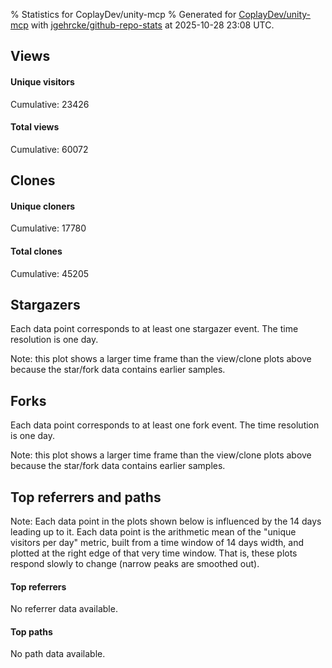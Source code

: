 % Statistics for CoplayDev/unity-mcp
% Generated for [CoplayDev/unity-mcp](https://github.com/CoplayDev/unity-mcp) with [jgehrcke/github-repo-stats](https://github.com/jgehrcke/github-repo-stats) at 2025-10-28 23:08 UTC.


## Views

#### Unique visitors
<div id="chart_views_unique" class="full-width-chart"></div>

Cumulative: 23426

#### Total views
<div id="chart_views_total" class="full-width-chart"></div>

Cumulative: 60072

<div class="pagebreak-for-print"> </div>

## Clones

#### Unique cloners
<div id="chart_clones_unique" class="full-width-chart"></div>

Cumulative: 17780

#### Total clones
<div id="chart_clones_total" class="full-width-chart"></div>

Cumulative: 45205



<div class="pagebreak-for-print"> </div>



## Stargazers

Each data point corresponds to at least one stargazer event.
The time resolution is one day.

<div id="chart_stargazers" class="full-width-chart"></div>


Note: this plot shows a larger time frame than the view/clone plots above because the star/fork data contains earlier samples.



## Forks

Each data point corresponds to at least one fork event.
The time resolution is one day.

<div id="chart_forks" class="full-width-chart"></div>


Note: this plot shows a larger time frame than the view/clone plots above because the star/fork data contains earlier samples.



<div class="pagebreak-for-print"> </div>



## Top referrers and paths


Note: Each data point in the plots shown below is influenced by the 14 days
leading up to it. Each data point is the arithmetic mean of the "unique
visitors per day" metric, built from a time window of 14 days width, and
plotted at the right edge of that very time window. That is, these plots
respond slowly to change (narrow peaks are smoothed out).



#### Top referrers

No referrer data available.



#### Top paths

No path data available.

<script type="text/javascript">
    vegaEmbed('#chart_views_unique', {"$schema": "https://vega.github.io/schema/vega-lite/v4.17.0.json", "config": {"arc": {"fill": "#1b1e23"}, "area": {"fill": "#1b1e23"}, "axisBottom": {"domainColor": "#a9b4c4", "gridColor": "#a9b4c4", "labelColor": "#1b1e23", "labelFont": "relative-mono-11-pitch-pro, Menlo, monospace", "tickColor": "#a9b4c4", "titleColor": "#1b1e23", "titleFont": "relative-mono-11-pitch-pro, Menlo, monospace"}, "axisLeft": {"domainColor": "#a9b4c4", "gridColor": "#a9b4c4", "labelColor": "#1b1e23", "labelFont": "relative-mono-11-pitch-pro, Menlo, monospace", "tickColor": "#a9b4c4", "titleColor": "#1b1e23", "titleFont": "relative-mono-11-pitch-pro, Menlo, monospace"}, "axisX": {"grid": false}, "axisY": {"grid": false, "labelBound": true}, "background": "#FFFFFF", "group": {"fill": "#FFFFFF"}, "header": {"fontWeight": 400, "labelFont": "relative-mono-11-pitch-pro, Menlo, monospace", "titleFont": "relative-mono-11-pitch-pro, Menlo, monospace"}, "legend": {"labelFont": "relative-mono-11-pitch-pro, Menlo, monospace", "symbolSize": 200, "symbolType": "circle", "titleFont": "relative-mono-11-pitch-pro, Menlo, monospace"}, "line": {"color": "#1b1e23", "stroke": "#1b1e23"}, "path": {"stroke": "#1b1e23"}, "point": {"color": "#1b1e23", "cursor": "pointer", "filled": true, "size": 20}, "range": {"category": ["#85a2f7", "#ea9755", "#7eb36a", "#f07071", "#bc85d9", "#e587b6", "#a9b4c4", "#d4c05e", "#64b9c4"]}, "style": {"bar": {"fill": "#1b1e23"}, "text": {"font": "relative-mono-11-pitch-pro, Menlo, monospace", "fontWeight": 400}}, "symbol": {"shape": "circle"}, "title": {"anchor": "start", "font": "relative-mono-11-pitch-pro, Menlo, monospace", "fontWeight": 400}, "trail": {"color": "#1b1e23", "stroke": "#1b1e23"}, "view": {"stroke": null}}, "data": {"name": "data-f1f0a93330d0ea1e31240a9b94dbee24"}, "datasets": {"data-f1f0a93330d0ea1e31240a9b94dbee24": [{"time": "2025-08-31T00:00:00+00:00", "views_total": 111, "views_unique": 51}, {"time": "2025-09-01T00:00:00+00:00", "views_total": 978, "views_unique": 398}, {"time": "2025-09-02T00:00:00+00:00", "views_total": 995, "views_unique": 398}, {"time": "2025-09-03T00:00:00+00:00", "views_total": 1326, "views_unique": 395}, {"time": "2025-09-04T00:00:00+00:00", "views_total": 1059, "views_unique": 377}, {"time": "2025-09-05T00:00:00+00:00", "views_total": 970, "views_unique": 388}, {"time": "2025-09-06T00:00:00+00:00", "views_total": 726, "views_unique": 280}, {"time": "2025-09-07T00:00:00+00:00", "views_total": 748, "views_unique": 268}, {"time": "2025-09-08T00:00:00+00:00", "views_total": 1099, "views_unique": 388}, {"time": "2025-09-09T00:00:00+00:00", "views_total": 1092, "views_unique": 367}, {"time": "2025-09-10T00:00:00+00:00", "views_total": 1028, "views_unique": 377}, {"time": "2025-09-11T00:00:00+00:00", "views_total": 961, "views_unique": 358}, {"time": "2025-09-12T00:00:00+00:00", "views_total": 888, "views_unique": 415}, {"time": "2025-09-13T00:00:00+00:00", "views_total": 679, "views_unique": 267}, {"time": "2025-09-14T00:00:00+00:00", "views_total": 693, "views_unique": 279}, {"time": "2025-09-15T00:00:00+00:00", "views_total": 904, "views_unique": 401}, {"time": "2025-09-16T00:00:00+00:00", "views_total": 1026, "views_unique": 410}, {"time": "2025-09-17T00:00:00+00:00", "views_total": 875, "views_unique": 351}, {"time": "2025-09-18T00:00:00+00:00", "views_total": 845, "views_unique": 386}, {"time": "2025-09-19T00:00:00+00:00", "views_total": 817, "views_unique": 374}, {"time": "2025-09-20T00:00:00+00:00", "views_total": 606, "views_unique": 255}, {"time": "2025-09-21T00:00:00+00:00", "views_total": 620, "views_unique": 238}, {"time": "2025-09-22T00:00:00+00:00", "views_total": 1118, "views_unique": 408}, {"time": "2025-09-23T00:00:00+00:00", "views_total": 1161, "views_unique": 460}, {"time": "2025-09-24T00:00:00+00:00", "views_total": 979, "views_unique": 392}, {"time": "2025-09-25T00:00:00+00:00", "views_total": 1099, "views_unique": 398}, {"time": "2025-09-26T00:00:00+00:00", "views_total": 1168, "views_unique": 400}, {"time": "2025-09-27T00:00:00+00:00", "views_total": 859, "views_unique": 318}, {"time": "2025-09-28T00:00:00+00:00", "views_total": 1090, "views_unique": 391}, {"time": "2025-09-29T00:00:00+00:00", "views_total": 1047, "views_unique": 422}, {"time": "2025-09-30T00:00:00+00:00", "views_total": 1280, "views_unique": 465}, {"time": "2025-10-01T00:00:00+00:00", "views_total": 1121, "views_unique": 392}, {"time": "2025-10-02T00:00:00+00:00", "views_total": 1107, "views_unique": 401}, {"time": "2025-10-03T00:00:00+00:00", "views_total": 1027, "views_unique": 416}, {"time": "2025-10-04T00:00:00+00:00", "views_total": 943, "views_unique": 352}, {"time": "2025-10-05T00:00:00+00:00", "views_total": 699, "views_unique": 319}, {"time": "2025-10-06T00:00:00+00:00", "views_total": 1019, "views_unique": 425}, {"time": "2025-10-07T00:00:00+00:00", "views_total": 913, "views_unique": 406}, {"time": "2025-10-08T00:00:00+00:00", "views_total": 905, "views_unique": 375}, {"time": "2025-10-09T00:00:00+00:00", "views_total": 1100, "views_unique": 481}, {"time": "2025-10-10T00:00:00+00:00", "views_total": 1181, "views_unique": 452}, {"time": "2025-10-11T00:00:00+00:00", "views_total": 950, "views_unique": 318}, {"time": "2025-10-12T00:00:00+00:00", "views_total": 863, "views_unique": 317}, {"time": "2025-10-13T00:00:00+00:00", "views_total": 1223, "views_unique": 486}, {"time": "2025-10-14T00:00:00+00:00", "views_total": 1336, "views_unique": 541}, {"time": "2025-10-15T00:00:00+00:00", "views_total": 1504, "views_unique": 579}, {"time": "2025-10-16T00:00:00+00:00", "views_total": 1255, "views_unique": 517}, {"time": "2025-10-17T00:00:00+00:00", "views_total": 1207, "views_unique": 475}, {"time": "2025-10-18T00:00:00+00:00", "views_total": 800, "views_unique": 358}, {"time": "2025-10-19T00:00:00+00:00", "views_total": 888, "views_unique": 416}, {"time": "2025-10-20T00:00:00+00:00", "views_total": 1309, "views_unique": 510}, {"time": "2025-10-21T00:00:00+00:00", "views_total": 1437, "views_unique": 504}, {"time": "2025-10-22T00:00:00+00:00", "views_total": 1258, "views_unique": 483}, {"time": "2025-10-23T00:00:00+00:00", "views_total": 1294, "views_unique": 503}, {"time": "2025-10-24T00:00:00+00:00", "views_total": 1564, "views_unique": 540}, {"time": "2025-10-25T00:00:00+00:00", "views_total": 1126, "views_unique": 404}, {"time": "2025-10-26T00:00:00+00:00", "views_total": 827, "views_unique": 368}, {"time": "2025-10-27T00:00:00+00:00", "views_total": 1194, "views_unique": 496}, {"time": "2025-10-28T00:00:00+00:00", "views_total": 1175, "views_unique": 517}]}, "encoding": {"tooltip": [{"field": "views_unique", "format": ".1f", "title": "views (u)", "type": "quantitative"}, {"field": "time", "format": "%B %e, %Y", "title": "date", "type": "temporal"}], "x": {"axis": {"labelAngle": 25}, "field": "time", "scale": {"domain": ["2025-08-31", "2025-10-28"]}, "timeUnit": "yearmonthdate", "title": "date", "type": "temporal"}, "y": {"axis": {"values": [1, 10, 50, 100, 500, 1000, 5000, 10000]}, "field": "views_unique", "scale": {"domain": [0, 636.9000000000001], "type": "symlog", "zero": true}, "title": "unique views per day", "type": "quantitative"}}, "height": 200, "mark": {"point": true, "type": "line"}, "padding": 10, "width": "container"}, {"actions": false, "renderer": "svg"}).catch(console.error);
vegaEmbed('#chart_views_total', {"$schema": "https://vega.github.io/schema/vega-lite/v4.17.0.json", "config": {"arc": {"fill": "#1b1e23"}, "area": {"fill": "#1b1e23"}, "axisBottom": {"domainColor": "#a9b4c4", "gridColor": "#a9b4c4", "labelColor": "#1b1e23", "labelFont": "relative-mono-11-pitch-pro, Menlo, monospace", "tickColor": "#a9b4c4", "titleColor": "#1b1e23", "titleFont": "relative-mono-11-pitch-pro, Menlo, monospace"}, "axisLeft": {"domainColor": "#a9b4c4", "gridColor": "#a9b4c4", "labelColor": "#1b1e23", "labelFont": "relative-mono-11-pitch-pro, Menlo, monospace", "tickColor": "#a9b4c4", "titleColor": "#1b1e23", "titleFont": "relative-mono-11-pitch-pro, Menlo, monospace"}, "axisX": {"grid": false}, "axisY": {"grid": false, "labelBound": true}, "background": "#FFFFFF", "group": {"fill": "#FFFFFF"}, "header": {"fontWeight": 400, "labelFont": "relative-mono-11-pitch-pro, Menlo, monospace", "titleFont": "relative-mono-11-pitch-pro, Menlo, monospace"}, "legend": {"labelFont": "relative-mono-11-pitch-pro, Menlo, monospace", "symbolSize": 200, "symbolType": "circle", "titleFont": "relative-mono-11-pitch-pro, Menlo, monospace"}, "line": {"color": "#1b1e23", "stroke": "#1b1e23"}, "path": {"stroke": "#1b1e23"}, "point": {"color": "#1b1e23", "cursor": "pointer", "filled": true, "size": 20}, "range": {"category": ["#85a2f7", "#ea9755", "#7eb36a", "#f07071", "#bc85d9", "#e587b6", "#a9b4c4", "#d4c05e", "#64b9c4"]}, "style": {"bar": {"fill": "#1b1e23"}, "text": {"font": "relative-mono-11-pitch-pro, Menlo, monospace", "fontWeight": 400}}, "symbol": {"shape": "circle"}, "title": {"anchor": "start", "font": "relative-mono-11-pitch-pro, Menlo, monospace", "fontWeight": 400}, "trail": {"color": "#1b1e23", "stroke": "#1b1e23"}, "view": {"stroke": null}}, "data": {"name": "data-f1f0a93330d0ea1e31240a9b94dbee24"}, "datasets": {"data-f1f0a93330d0ea1e31240a9b94dbee24": [{"time": "2025-08-31T00:00:00+00:00", "views_total": 111, "views_unique": 51}, {"time": "2025-09-01T00:00:00+00:00", "views_total": 978, "views_unique": 398}, {"time": "2025-09-02T00:00:00+00:00", "views_total": 995, "views_unique": 398}, {"time": "2025-09-03T00:00:00+00:00", "views_total": 1326, "views_unique": 395}, {"time": "2025-09-04T00:00:00+00:00", "views_total": 1059, "views_unique": 377}, {"time": "2025-09-05T00:00:00+00:00", "views_total": 970, "views_unique": 388}, {"time": "2025-09-06T00:00:00+00:00", "views_total": 726, "views_unique": 280}, {"time": "2025-09-07T00:00:00+00:00", "views_total": 748, "views_unique": 268}, {"time": "2025-09-08T00:00:00+00:00", "views_total": 1099, "views_unique": 388}, {"time": "2025-09-09T00:00:00+00:00", "views_total": 1092, "views_unique": 367}, {"time": "2025-09-10T00:00:00+00:00", "views_total": 1028, "views_unique": 377}, {"time": "2025-09-11T00:00:00+00:00", "views_total": 961, "views_unique": 358}, {"time": "2025-09-12T00:00:00+00:00", "views_total": 888, "views_unique": 415}, {"time": "2025-09-13T00:00:00+00:00", "views_total": 679, "views_unique": 267}, {"time": "2025-09-14T00:00:00+00:00", "views_total": 693, "views_unique": 279}, {"time": "2025-09-15T00:00:00+00:00", "views_total": 904, "views_unique": 401}, {"time": "2025-09-16T00:00:00+00:00", "views_total": 1026, "views_unique": 410}, {"time": "2025-09-17T00:00:00+00:00", "views_total": 875, "views_unique": 351}, {"time": "2025-09-18T00:00:00+00:00", "views_total": 845, "views_unique": 386}, {"time": "2025-09-19T00:00:00+00:00", "views_total": 817, "views_unique": 374}, {"time": "2025-09-20T00:00:00+00:00", "views_total": 606, "views_unique": 255}, {"time": "2025-09-21T00:00:00+00:00", "views_total": 620, "views_unique": 238}, {"time": "2025-09-22T00:00:00+00:00", "views_total": 1118, "views_unique": 408}, {"time": "2025-09-23T00:00:00+00:00", "views_total": 1161, "views_unique": 460}, {"time": "2025-09-24T00:00:00+00:00", "views_total": 979, "views_unique": 392}, {"time": "2025-09-25T00:00:00+00:00", "views_total": 1099, "views_unique": 398}, {"time": "2025-09-26T00:00:00+00:00", "views_total": 1168, "views_unique": 400}, {"time": "2025-09-27T00:00:00+00:00", "views_total": 859, "views_unique": 318}, {"time": "2025-09-28T00:00:00+00:00", "views_total": 1090, "views_unique": 391}, {"time": "2025-09-29T00:00:00+00:00", "views_total": 1047, "views_unique": 422}, {"time": "2025-09-30T00:00:00+00:00", "views_total": 1280, "views_unique": 465}, {"time": "2025-10-01T00:00:00+00:00", "views_total": 1121, "views_unique": 392}, {"time": "2025-10-02T00:00:00+00:00", "views_total": 1107, "views_unique": 401}, {"time": "2025-10-03T00:00:00+00:00", "views_total": 1027, "views_unique": 416}, {"time": "2025-10-04T00:00:00+00:00", "views_total": 943, "views_unique": 352}, {"time": "2025-10-05T00:00:00+00:00", "views_total": 699, "views_unique": 319}, {"time": "2025-10-06T00:00:00+00:00", "views_total": 1019, "views_unique": 425}, {"time": "2025-10-07T00:00:00+00:00", "views_total": 913, "views_unique": 406}, {"time": "2025-10-08T00:00:00+00:00", "views_total": 905, "views_unique": 375}, {"time": "2025-10-09T00:00:00+00:00", "views_total": 1100, "views_unique": 481}, {"time": "2025-10-10T00:00:00+00:00", "views_total": 1181, "views_unique": 452}, {"time": "2025-10-11T00:00:00+00:00", "views_total": 950, "views_unique": 318}, {"time": "2025-10-12T00:00:00+00:00", "views_total": 863, "views_unique": 317}, {"time": "2025-10-13T00:00:00+00:00", "views_total": 1223, "views_unique": 486}, {"time": "2025-10-14T00:00:00+00:00", "views_total": 1336, "views_unique": 541}, {"time": "2025-10-15T00:00:00+00:00", "views_total": 1504, "views_unique": 579}, {"time": "2025-10-16T00:00:00+00:00", "views_total": 1255, "views_unique": 517}, {"time": "2025-10-17T00:00:00+00:00", "views_total": 1207, "views_unique": 475}, {"time": "2025-10-18T00:00:00+00:00", "views_total": 800, "views_unique": 358}, {"time": "2025-10-19T00:00:00+00:00", "views_total": 888, "views_unique": 416}, {"time": "2025-10-20T00:00:00+00:00", "views_total": 1309, "views_unique": 510}, {"time": "2025-10-21T00:00:00+00:00", "views_total": 1437, "views_unique": 504}, {"time": "2025-10-22T00:00:00+00:00", "views_total": 1258, "views_unique": 483}, {"time": "2025-10-23T00:00:00+00:00", "views_total": 1294, "views_unique": 503}, {"time": "2025-10-24T00:00:00+00:00", "views_total": 1564, "views_unique": 540}, {"time": "2025-10-25T00:00:00+00:00", "views_total": 1126, "views_unique": 404}, {"time": "2025-10-26T00:00:00+00:00", "views_total": 827, "views_unique": 368}, {"time": "2025-10-27T00:00:00+00:00", "views_total": 1194, "views_unique": 496}, {"time": "2025-10-28T00:00:00+00:00", "views_total": 1175, "views_unique": 517}]}, "encoding": {"tooltip": [{"field": "views_total", "format": ".1f", "title": "views (t)", "type": "quantitative"}, {"field": "time", "format": "%B %e, %Y", "title": "date", "type": "temporal"}], "x": {"axis": {"labelAngle": 25}, "field": "time", "scale": {"domain": ["2025-08-31", "2025-10-28"]}, "timeUnit": "yearmonthdate", "title": "date", "type": "temporal"}, "y": {"axis": {"values": [1, 10, 50, 100, 500, 1000, 5000, 10000]}, "field": "views_total", "scale": {"domain": [0, 1720.4], "type": "symlog", "zero": true}, "title": "total views per day", "type": "quantitative"}}, "height": 200, "mark": {"point": true, "type": "line"}, "padding": 10, "width": "container"}, {"actions": false, "renderer": "svg"}).catch(console.error);
vegaEmbed('#chart_clones_unique', {"$schema": "https://vega.github.io/schema/vega-lite/v4.17.0.json", "config": {"arc": {"fill": "#1b1e23"}, "area": {"fill": "#1b1e23"}, "axisBottom": {"domainColor": "#a9b4c4", "gridColor": "#a9b4c4", "labelColor": "#1b1e23", "labelFont": "relative-mono-11-pitch-pro, Menlo, monospace", "tickColor": "#a9b4c4", "titleColor": "#1b1e23", "titleFont": "relative-mono-11-pitch-pro, Menlo, monospace"}, "axisLeft": {"domainColor": "#a9b4c4", "gridColor": "#a9b4c4", "labelColor": "#1b1e23", "labelFont": "relative-mono-11-pitch-pro, Menlo, monospace", "tickColor": "#a9b4c4", "titleColor": "#1b1e23", "titleFont": "relative-mono-11-pitch-pro, Menlo, monospace"}, "axisX": {"grid": false}, "axisY": {"grid": false, "labelBound": true}, "background": "#FFFFFF", "group": {"fill": "#FFFFFF"}, "header": {"fontWeight": 400, "labelFont": "relative-mono-11-pitch-pro, Menlo, monospace", "titleFont": "relative-mono-11-pitch-pro, Menlo, monospace"}, "legend": {"labelFont": "relative-mono-11-pitch-pro, Menlo, monospace", "symbolSize": 200, "symbolType": "circle", "titleFont": "relative-mono-11-pitch-pro, Menlo, monospace"}, "line": {"color": "#1b1e23", "stroke": "#1b1e23"}, "path": {"stroke": "#1b1e23"}, "point": {"color": "#1b1e23", "cursor": "pointer", "filled": true, "size": 20}, "range": {"category": ["#85a2f7", "#ea9755", "#7eb36a", "#f07071", "#bc85d9", "#e587b6", "#a9b4c4", "#d4c05e", "#64b9c4"]}, "style": {"bar": {"fill": "#1b1e23"}, "text": {"font": "relative-mono-11-pitch-pro, Menlo, monospace", "fontWeight": 400}}, "symbol": {"shape": "circle"}, "title": {"anchor": "start", "font": "relative-mono-11-pitch-pro, Menlo, monospace", "fontWeight": 400}, "trail": {"color": "#1b1e23", "stroke": "#1b1e23"}, "view": {"stroke": null}}, "data": {"name": "data-71f3c9f0293c9073a544a8056826dd0e"}, "datasets": {"data-71f3c9f0293c9073a544a8056826dd0e": [{"clones_total": 80, "clones_unique": 38, "time": "2025-08-31T00:00:00+00:00"}, {"clones_total": 706, "clones_unique": 287, "time": "2025-09-01T00:00:00+00:00"}, {"clones_total": 861, "clones_unique": 317, "time": "2025-09-02T00:00:00+00:00"}, {"clones_total": 794, "clones_unique": 320, "time": "2025-09-03T00:00:00+00:00"}, {"clones_total": 759, "clones_unique": 290, "time": "2025-09-04T00:00:00+00:00"}, {"clones_total": 770, "clones_unique": 304, "time": "2025-09-05T00:00:00+00:00"}, {"clones_total": 396, "clones_unique": 198, "time": "2025-09-06T00:00:00+00:00"}, {"clones_total": 425, "clones_unique": 203, "time": "2025-09-07T00:00:00+00:00"}, {"clones_total": 765, "clones_unique": 306, "time": "2025-09-08T00:00:00+00:00"}, {"clones_total": 906, "clones_unique": 292, "time": "2025-09-09T00:00:00+00:00"}, {"clones_total": 810, "clones_unique": 303, "time": "2025-09-10T00:00:00+00:00"}, {"clones_total": 669, "clones_unique": 323, "time": "2025-09-11T00:00:00+00:00"}, {"clones_total": 735, "clones_unique": 323, "time": "2025-09-12T00:00:00+00:00"}, {"clones_total": 363, "clones_unique": 162, "time": "2025-09-13T00:00:00+00:00"}, {"clones_total": 451, "clones_unique": 238, "time": "2025-09-14T00:00:00+00:00"}, {"clones_total": 576, "clones_unique": 287, "time": "2025-09-15T00:00:00+00:00"}, {"clones_total": 700, "clones_unique": 306, "time": "2025-09-16T00:00:00+00:00"}, {"clones_total": 708, "clones_unique": 284, "time": "2025-09-17T00:00:00+00:00"}, {"clones_total": 626, "clones_unique": 271, "time": "2025-09-18T00:00:00+00:00"}, {"clones_total": 601, "clones_unique": 250, "time": "2025-09-19T00:00:00+00:00"}, {"clones_total": 379, "clones_unique": 182, "time": "2025-09-20T00:00:00+00:00"}, {"clones_total": 518, "clones_unique": 189, "time": "2025-09-21T00:00:00+00:00"}, {"clones_total": 706, "clones_unique": 325, "time": "2025-09-22T00:00:00+00:00"}, {"clones_total": 812, "clones_unique": 336, "time": "2025-09-23T00:00:00+00:00"}, {"clones_total": 719, "clones_unique": 316, "time": "2025-09-24T00:00:00+00:00"}, {"clones_total": 718, "clones_unique": 260, "time": "2025-09-25T00:00:00+00:00"}, {"clones_total": 844, "clones_unique": 284, "time": "2025-09-26T00:00:00+00:00"}, {"clones_total": 738, "clones_unique": 247, "time": "2025-09-27T00:00:00+00:00"}, {"clones_total": 502, "clones_unique": 250, "time": "2025-09-28T00:00:00+00:00"}, {"clones_total": 697, "clones_unique": 306, "time": "2025-09-29T00:00:00+00:00"}, {"clones_total": 910, "clones_unique": 367, "time": "2025-09-30T00:00:00+00:00"}, {"clones_total": 669, "clones_unique": 305, "time": "2025-10-01T00:00:00+00:00"}, {"clones_total": 733, "clones_unique": 278, "time": "2025-10-02T00:00:00+00:00"}, {"clones_total": 968, "clones_unique": 290, "time": "2025-10-03T00:00:00+00:00"}, {"clones_total": 628, "clones_unique": 264, "time": "2025-10-04T00:00:00+00:00"}, {"clones_total": 470, "clones_unique": 245, "time": "2025-10-05T00:00:00+00:00"}, {"clones_total": 847, "clones_unique": 337, "time": "2025-10-06T00:00:00+00:00"}, {"clones_total": 830, "clones_unique": 329, "time": "2025-10-07T00:00:00+00:00"}, {"clones_total": 871, "clones_unique": 340, "time": "2025-10-08T00:00:00+00:00"}, {"clones_total": 876, "clones_unique": 331, "time": "2025-10-09T00:00:00+00:00"}, {"clones_total": 936, "clones_unique": 327, "time": "2025-10-10T00:00:00+00:00"}, {"clones_total": 746, "clones_unique": 274, "time": "2025-10-11T00:00:00+00:00"}, {"clones_total": 615, "clones_unique": 281, "time": "2025-10-12T00:00:00+00:00"}, {"clones_total": 1019, "clones_unique": 401, "time": "2025-10-13T00:00:00+00:00"}, {"clones_total": 897, "clones_unique": 403, "time": "2025-10-14T00:00:00+00:00"}, {"clones_total": 919, "clones_unique": 376, "time": "2025-10-15T00:00:00+00:00"}, {"clones_total": 937, "clones_unique": 403, "time": "2025-10-16T00:00:00+00:00"}, {"clones_total": 996, "clones_unique": 388, "time": "2025-10-17T00:00:00+00:00"}, {"clones_total": 759, "clones_unique": 258, "time": "2025-10-18T00:00:00+00:00"}, {"clones_total": 675, "clones_unique": 308, "time": "2025-10-19T00:00:00+00:00"}, {"clones_total": 824, "clones_unique": 377, "time": "2025-10-20T00:00:00+00:00"}, {"clones_total": 1116, "clones_unique": 409, "time": "2025-10-21T00:00:00+00:00"}, {"clones_total": 883, "clones_unique": 385, "time": "2025-10-22T00:00:00+00:00"}, {"clones_total": 1794, "clones_unique": 383, "time": "2025-10-23T00:00:00+00:00"}, {"clones_total": 1699, "clones_unique": 406, "time": "2025-10-24T00:00:00+00:00"}, {"clones_total": 789, "clones_unique": 288, "time": "2025-10-25T00:00:00+00:00"}, {"clones_total": 558, "clones_unique": 292, "time": "2025-10-26T00:00:00+00:00"}, {"clones_total": 1046, "clones_unique": 391, "time": "2025-10-27T00:00:00+00:00"}, {"clones_total": 861, "clones_unique": 347, "time": "2025-10-28T00:00:00+00:00"}]}, "encoding": {"tooltip": [{"field": "clones_unique", "format": ".1f", "title": "clones (u)", "type": "quantitative"}, {"field": "time", "format": "%B %e, %Y", "title": "date", "type": "temporal"}], "x": {"axis": {"labelAngle": 25}, "field": "time", "scale": {"domain": ["2025-08-31", "2025-10-28"]}, "timeUnit": "yearmonthdate", "title": "date", "type": "temporal"}, "y": {"axis": {"values": [1, 10, 50, 100, 500, 1000, 5000, 10000]}, "field": "clones_unique", "scale": {"domain": [0, 449.90000000000003], "type": "symlog", "zero": true}, "title": "unique clones per day", "type": "quantitative"}}, "height": 200, "mark": {"point": true, "type": "line"}, "padding": 10, "width": "container"}, {"actions": false, "renderer": "svg"}).catch(console.error);
vegaEmbed('#chart_clones_total', {"$schema": "https://vega.github.io/schema/vega-lite/v4.17.0.json", "config": {"arc": {"fill": "#1b1e23"}, "area": {"fill": "#1b1e23"}, "axisBottom": {"domainColor": "#a9b4c4", "gridColor": "#a9b4c4", "labelColor": "#1b1e23", "labelFont": "relative-mono-11-pitch-pro, Menlo, monospace", "tickColor": "#a9b4c4", "titleColor": "#1b1e23", "titleFont": "relative-mono-11-pitch-pro, Menlo, monospace"}, "axisLeft": {"domainColor": "#a9b4c4", "gridColor": "#a9b4c4", "labelColor": "#1b1e23", "labelFont": "relative-mono-11-pitch-pro, Menlo, monospace", "tickColor": "#a9b4c4", "titleColor": "#1b1e23", "titleFont": "relative-mono-11-pitch-pro, Menlo, monospace"}, "axisX": {"grid": false}, "axisY": {"grid": false, "labelBound": true}, "background": "#FFFFFF", "group": {"fill": "#FFFFFF"}, "header": {"fontWeight": 400, "labelFont": "relative-mono-11-pitch-pro, Menlo, monospace", "titleFont": "relative-mono-11-pitch-pro, Menlo, monospace"}, "legend": {"labelFont": "relative-mono-11-pitch-pro, Menlo, monospace", "symbolSize": 200, "symbolType": "circle", "titleFont": "relative-mono-11-pitch-pro, Menlo, monospace"}, "line": {"color": "#1b1e23", "stroke": "#1b1e23"}, "path": {"stroke": "#1b1e23"}, "point": {"color": "#1b1e23", "cursor": "pointer", "filled": true, "size": 20}, "range": {"category": ["#85a2f7", "#ea9755", "#7eb36a", "#f07071", "#bc85d9", "#e587b6", "#a9b4c4", "#d4c05e", "#64b9c4"]}, "style": {"bar": {"fill": "#1b1e23"}, "text": {"font": "relative-mono-11-pitch-pro, Menlo, monospace", "fontWeight": 400}}, "symbol": {"shape": "circle"}, "title": {"anchor": "start", "font": "relative-mono-11-pitch-pro, Menlo, monospace", "fontWeight": 400}, "trail": {"color": "#1b1e23", "stroke": "#1b1e23"}, "view": {"stroke": null}}, "data": {"name": "data-71f3c9f0293c9073a544a8056826dd0e"}, "datasets": {"data-71f3c9f0293c9073a544a8056826dd0e": [{"clones_total": 80, "clones_unique": 38, "time": "2025-08-31T00:00:00+00:00"}, {"clones_total": 706, "clones_unique": 287, "time": "2025-09-01T00:00:00+00:00"}, {"clones_total": 861, "clones_unique": 317, "time": "2025-09-02T00:00:00+00:00"}, {"clones_total": 794, "clones_unique": 320, "time": "2025-09-03T00:00:00+00:00"}, {"clones_total": 759, "clones_unique": 290, "time": "2025-09-04T00:00:00+00:00"}, {"clones_total": 770, "clones_unique": 304, "time": "2025-09-05T00:00:00+00:00"}, {"clones_total": 396, "clones_unique": 198, "time": "2025-09-06T00:00:00+00:00"}, {"clones_total": 425, "clones_unique": 203, "time": "2025-09-07T00:00:00+00:00"}, {"clones_total": 765, "clones_unique": 306, "time": "2025-09-08T00:00:00+00:00"}, {"clones_total": 906, "clones_unique": 292, "time": "2025-09-09T00:00:00+00:00"}, {"clones_total": 810, "clones_unique": 303, "time": "2025-09-10T00:00:00+00:00"}, {"clones_total": 669, "clones_unique": 323, "time": "2025-09-11T00:00:00+00:00"}, {"clones_total": 735, "clones_unique": 323, "time": "2025-09-12T00:00:00+00:00"}, {"clones_total": 363, "clones_unique": 162, "time": "2025-09-13T00:00:00+00:00"}, {"clones_total": 451, "clones_unique": 238, "time": "2025-09-14T00:00:00+00:00"}, {"clones_total": 576, "clones_unique": 287, "time": "2025-09-15T00:00:00+00:00"}, {"clones_total": 700, "clones_unique": 306, "time": "2025-09-16T00:00:00+00:00"}, {"clones_total": 708, "clones_unique": 284, "time": "2025-09-17T00:00:00+00:00"}, {"clones_total": 626, "clones_unique": 271, "time": "2025-09-18T00:00:00+00:00"}, {"clones_total": 601, "clones_unique": 250, "time": "2025-09-19T00:00:00+00:00"}, {"clones_total": 379, "clones_unique": 182, "time": "2025-09-20T00:00:00+00:00"}, {"clones_total": 518, "clones_unique": 189, "time": "2025-09-21T00:00:00+00:00"}, {"clones_total": 706, "clones_unique": 325, "time": "2025-09-22T00:00:00+00:00"}, {"clones_total": 812, "clones_unique": 336, "time": "2025-09-23T00:00:00+00:00"}, {"clones_total": 719, "clones_unique": 316, "time": "2025-09-24T00:00:00+00:00"}, {"clones_total": 718, "clones_unique": 260, "time": "2025-09-25T00:00:00+00:00"}, {"clones_total": 844, "clones_unique": 284, "time": "2025-09-26T00:00:00+00:00"}, {"clones_total": 738, "clones_unique": 247, "time": "2025-09-27T00:00:00+00:00"}, {"clones_total": 502, "clones_unique": 250, "time": "2025-09-28T00:00:00+00:00"}, {"clones_total": 697, "clones_unique": 306, "time": "2025-09-29T00:00:00+00:00"}, {"clones_total": 910, "clones_unique": 367, "time": "2025-09-30T00:00:00+00:00"}, {"clones_total": 669, "clones_unique": 305, "time": "2025-10-01T00:00:00+00:00"}, {"clones_total": 733, "clones_unique": 278, "time": "2025-10-02T00:00:00+00:00"}, {"clones_total": 968, "clones_unique": 290, "time": "2025-10-03T00:00:00+00:00"}, {"clones_total": 628, "clones_unique": 264, "time": "2025-10-04T00:00:00+00:00"}, {"clones_total": 470, "clones_unique": 245, "time": "2025-10-05T00:00:00+00:00"}, {"clones_total": 847, "clones_unique": 337, "time": "2025-10-06T00:00:00+00:00"}, {"clones_total": 830, "clones_unique": 329, "time": "2025-10-07T00:00:00+00:00"}, {"clones_total": 871, "clones_unique": 340, "time": "2025-10-08T00:00:00+00:00"}, {"clones_total": 876, "clones_unique": 331, "time": "2025-10-09T00:00:00+00:00"}, {"clones_total": 936, "clones_unique": 327, "time": "2025-10-10T00:00:00+00:00"}, {"clones_total": 746, "clones_unique": 274, "time": "2025-10-11T00:00:00+00:00"}, {"clones_total": 615, "clones_unique": 281, "time": "2025-10-12T00:00:00+00:00"}, {"clones_total": 1019, "clones_unique": 401, "time": "2025-10-13T00:00:00+00:00"}, {"clones_total": 897, "clones_unique": 403, "time": "2025-10-14T00:00:00+00:00"}, {"clones_total": 919, "clones_unique": 376, "time": "2025-10-15T00:00:00+00:00"}, {"clones_total": 937, "clones_unique": 403, "time": "2025-10-16T00:00:00+00:00"}, {"clones_total": 996, "clones_unique": 388, "time": "2025-10-17T00:00:00+00:00"}, {"clones_total": 759, "clones_unique": 258, "time": "2025-10-18T00:00:00+00:00"}, {"clones_total": 675, "clones_unique": 308, "time": "2025-10-19T00:00:00+00:00"}, {"clones_total": 824, "clones_unique": 377, "time": "2025-10-20T00:00:00+00:00"}, {"clones_total": 1116, "clones_unique": 409, "time": "2025-10-21T00:00:00+00:00"}, {"clones_total": 883, "clones_unique": 385, "time": "2025-10-22T00:00:00+00:00"}, {"clones_total": 1794, "clones_unique": 383, "time": "2025-10-23T00:00:00+00:00"}, {"clones_total": 1699, "clones_unique": 406, "time": "2025-10-24T00:00:00+00:00"}, {"clones_total": 789, "clones_unique": 288, "time": "2025-10-25T00:00:00+00:00"}, {"clones_total": 558, "clones_unique": 292, "time": "2025-10-26T00:00:00+00:00"}, {"clones_total": 1046, "clones_unique": 391, "time": "2025-10-27T00:00:00+00:00"}, {"clones_total": 861, "clones_unique": 347, "time": "2025-10-28T00:00:00+00:00"}]}, "encoding": {"tooltip": [{"field": "clones_total", "format": ".1f", "title": "clones (t)", "type": "quantitative"}, {"field": "time", "format": "%B %e, %Y", "title": "date", "type": "temporal"}], "x": {"axis": {"labelAngle": 25}, "field": "time", "scale": {"domain": ["2025-08-31", "2025-10-28"]}, "timeUnit": "yearmonthdate", "title": "date", "type": "temporal"}, "y": {"axis": {"values": [1, 10, 50, 100, 500, 1000, 5000, 10000]}, "field": "clones_total", "scale": {"domain": [0, 1973.4], "type": "symlog", "zero": true}, "title": "total clones per day", "type": "quantitative"}}, "height": 200, "mark": {"point": true, "type": "line"}, "padding": 10, "width": "container"}, {"actions": false, "renderer": "svg"}).catch(console.error);
vegaEmbed('#chart_stargazers', {"$schema": "https://vega.github.io/schema/vega-lite/v4.17.0.json", "config": {"arc": {"fill": "#1b1e23"}, "area": {"fill": "#1b1e23"}, "axisBottom": {"domainColor": "#a9b4c4", "gridColor": "#a9b4c4", "labelColor": "#1b1e23", "labelFont": "relative-mono-11-pitch-pro, Menlo, monospace", "tickColor": "#a9b4c4", "titleColor": "#1b1e23", "titleFont": "relative-mono-11-pitch-pro, Menlo, monospace"}, "axisLeft": {"domainColor": "#a9b4c4", "gridColor": "#a9b4c4", "labelColor": "#1b1e23", "labelFont": "relative-mono-11-pitch-pro, Menlo, monospace", "tickColor": "#a9b4c4", "titleColor": "#1b1e23", "titleFont": "relative-mono-11-pitch-pro, Menlo, monospace"}, "axisX": {"grid": false}, "axisY": {"grid": false}, "background": "#FFFFFF", "group": {"fill": "#FFFFFF"}, "header": {"fontWeight": 400, "labelFont": "relative-mono-11-pitch-pro, Menlo, monospace", "titleFont": "relative-mono-11-pitch-pro, Menlo, monospace"}, "legend": {"labelFont": "relative-mono-11-pitch-pro, Menlo, monospace", "symbolSize": 200, "symbolType": "circle", "titleFont": "relative-mono-11-pitch-pro, Menlo, monospace"}, "line": {"color": "#1b1e23", "stroke": "#1b1e23"}, "path": {"stroke": "#1b1e23"}, "point": {"color": "#1b1e23", "cursor": "pointer", "filled": true, "size": 50}, "range": {"category": ["#85a2f7", "#ea9755", "#7eb36a", "#f07071", "#bc85d9", "#e587b6", "#a9b4c4", "#d4c05e", "#64b9c4"]}, "style": {"bar": {"fill": "#1b1e23"}, "text": {"font": "relative-mono-11-pitch-pro, Menlo, monospace", "fontWeight": 400}}, "symbol": {"shape": "circle"}, "title": {"anchor": "start", "font": "relative-mono-11-pitch-pro, Menlo, monospace", "fontWeight": 400}, "trail": {"color": "#1b1e23", "stroke": "#1b1e23"}, "view": {"stroke": null}}, "data": {"name": "data-09761b8aa228385b1a13f38fe76cc103"}, "datasets": {"data-09761b8aa228385b1a13f38fe76cc103": [{"stars_cumulative": 480, "time": "2025-03-18T00:00:00+00:00"}, {"stars_cumulative": 736, "time": "2025-03-20T05:00:00+00:00"}, {"stars_cumulative": 858, "time": "2025-03-22T10:00:00+00:00"}, {"stars_cumulative": 985, "time": "2025-03-24T15:00:00+00:00"}, {"stars_cumulative": 1063, "time": "2025-03-26T20:00:00+00:00"}, {"stars_cumulative": 1121, "time": "2025-03-29T01:00:00+00:00"}, {"stars_cumulative": 1186, "time": "2025-03-31T06:00:00+00:00"}, {"stars_cumulative": 1259, "time": "2025-04-02T11:00:00+00:00"}, {"stars_cumulative": 1312, "time": "2025-04-04T16:00:00+00:00"}, {"stars_cumulative": 1378, "time": "2025-04-06T21:00:00+00:00"}, {"stars_cumulative": 1442, "time": "2025-04-09T02:00:00+00:00"}, {"stars_cumulative": 1495, "time": "2025-04-11T07:00:00+00:00"}, {"stars_cumulative": 1541, "time": "2025-04-13T12:00:00+00:00"}, {"stars_cumulative": 1588, "time": "2025-04-15T17:00:00+00:00"}, {"stars_cumulative": 1637, "time": "2025-04-17T22:00:00+00:00"}, {"stars_cumulative": 1683, "time": "2025-04-20T03:00:00+00:00"}, {"stars_cumulative": 1729, "time": "2025-04-22T08:00:00+00:00"}, {"stars_cumulative": 1770, "time": "2025-04-24T13:00:00+00:00"}, {"stars_cumulative": 1795, "time": "2025-04-26T18:00:00+00:00"}, {"stars_cumulative": 1819, "time": "2025-04-28T23:00:00+00:00"}, {"stars_cumulative": 1832, "time": "2025-05-01T04:00:00+00:00"}, {"stars_cumulative": 1850, "time": "2025-05-03T09:00:00+00:00"}, {"stars_cumulative": 1884, "time": "2025-05-05T14:00:00+00:00"}, {"stars_cumulative": 1902, "time": "2025-05-07T19:00:00+00:00"}, {"stars_cumulative": 1915, "time": "2025-05-10T00:00:00+00:00"}, {"stars_cumulative": 1936, "time": "2025-05-12T05:00:00+00:00"}, {"stars_cumulative": 1954, "time": "2025-05-14T10:00:00+00:00"}, {"stars_cumulative": 1966, "time": "2025-05-16T15:00:00+00:00"}, {"stars_cumulative": 1983, "time": "2025-05-18T20:00:00+00:00"}, {"stars_cumulative": 1995, "time": "2025-05-21T01:00:00+00:00"}, {"stars_cumulative": 2016, "time": "2025-05-23T06:00:00+00:00"}, {"stars_cumulative": 2034, "time": "2025-05-25T11:00:00+00:00"}, {"stars_cumulative": 2051, "time": "2025-05-27T16:00:00+00:00"}, {"stars_cumulative": 2068, "time": "2025-05-29T21:00:00+00:00"}, {"stars_cumulative": 2094, "time": "2025-06-01T02:00:00+00:00"}, {"stars_cumulative": 2112, "time": "2025-06-03T07:00:00+00:00"}, {"stars_cumulative": 2129, "time": "2025-06-05T12:00:00+00:00"}, {"stars_cumulative": 2150, "time": "2025-06-07T17:00:00+00:00"}, {"stars_cumulative": 2170, "time": "2025-06-09T22:00:00+00:00"}, {"stars_cumulative": 2186, "time": "2025-06-12T03:00:00+00:00"}, {"stars_cumulative": 2203, "time": "2025-06-14T08:00:00+00:00"}, {"stars_cumulative": 2227, "time": "2025-06-16T13:00:00+00:00"}, {"stars_cumulative": 2248, "time": "2025-06-18T18:00:00+00:00"}, {"stars_cumulative": 2265, "time": "2025-06-20T23:00:00+00:00"}, {"stars_cumulative": 2279, "time": "2025-06-23T04:00:00+00:00"}, {"stars_cumulative": 2296, "time": "2025-06-25T09:00:00+00:00"}, {"stars_cumulative": 2314, "time": "2025-06-27T14:00:00+00:00"}, {"stars_cumulative": 2327, "time": "2025-06-29T19:00:00+00:00"}, {"stars_cumulative": 2345, "time": "2025-07-02T00:00:00+00:00"}, {"stars_cumulative": 2366, "time": "2025-07-04T05:00:00+00:00"}, {"stars_cumulative": 2383, "time": "2025-07-06T10:00:00+00:00"}, {"stars_cumulative": 2411, "time": "2025-07-08T15:00:00+00:00"}, {"stars_cumulative": 2427, "time": "2025-07-10T20:00:00+00:00"}, {"stars_cumulative": 2454, "time": "2025-07-13T01:00:00+00:00"}, {"stars_cumulative": 2480, "time": "2025-07-15T06:00:00+00:00"}, {"stars_cumulative": 2505, "time": "2025-07-17T11:00:00+00:00"}, {"stars_cumulative": 2527, "time": "2025-07-19T16:00:00+00:00"}, {"stars_cumulative": 2541, "time": "2025-07-21T21:00:00+00:00"}, {"stars_cumulative": 2562, "time": "2025-07-24T02:00:00+00:00"}, {"stars_cumulative": 2585, "time": "2025-07-26T07:00:00+00:00"}, {"stars_cumulative": 2619, "time": "2025-07-28T12:00:00+00:00"}, {"stars_cumulative": 2641, "time": "2025-07-30T17:00:00+00:00"}, {"stars_cumulative": 2665, "time": "2025-08-01T22:00:00+00:00"}, {"stars_cumulative": 2692, "time": "2025-08-04T03:00:00+00:00"}, {"stars_cumulative": 2712, "time": "2025-08-06T08:00:00+00:00"}, {"stars_cumulative": 2733, "time": "2025-08-08T13:00:00+00:00"}, {"stars_cumulative": 2760, "time": "2025-08-10T18:00:00+00:00"}, {"stars_cumulative": 2799, "time": "2025-08-12T23:00:00+00:00"}, {"stars_cumulative": 2839, "time": "2025-08-15T04:00:00+00:00"}, {"stars_cumulative": 2877, "time": "2025-08-17T09:00:00+00:00"}, {"stars_cumulative": 2914, "time": "2025-08-19T14:00:00+00:00"}, {"stars_cumulative": 2928, "time": "2025-08-21T19:00:00+00:00"}, {"stars_cumulative": 2948, "time": "2025-08-24T00:00:00+00:00"}, {"stars_cumulative": 2978, "time": "2025-08-26T05:00:00+00:00"}, {"stars_cumulative": 2998, "time": "2025-08-28T10:00:00+00:00"}, {"stars_cumulative": 3016, "time": "2025-08-30T15:00:00+00:00"}, {"stars_cumulative": 3042, "time": "2025-09-01T20:00:00+00:00"}, {"stars_cumulative": 3062, "time": "2025-09-04T01:00:00+00:00"}, {"stars_cumulative": 3083, "time": "2025-09-06T06:00:00+00:00"}, {"stars_cumulative": 3107, "time": "2025-09-08T11:00:00+00:00"}, {"stars_cumulative": 3122, "time": "2025-09-10T16:00:00+00:00"}, {"stars_cumulative": 3136, "time": "2025-09-12T21:00:00+00:00"}, {"stars_cumulative": 3157, "time": "2025-09-15T02:00:00+00:00"}, {"stars_cumulative": 3183, "time": "2025-09-17T07:00:00+00:00"}, {"stars_cumulative": 3194, "time": "2025-09-19T12:00:00+00:00"}, {"stars_cumulative": 3224, "time": "2025-09-21T17:00:00+00:00"}, {"stars_cumulative": 3257, "time": "2025-09-23T22:00:00+00:00"}, {"stars_cumulative": 3277, "time": "2025-09-26T03:00:00+00:00"}, {"stars_cumulative": 3307, "time": "2025-09-28T08:00:00+00:00"}, {"stars_cumulative": 3338, "time": "2025-09-30T13:00:00+00:00"}, {"stars_cumulative": 3354, "time": "2025-10-02T18:00:00+00:00"}, {"stars_cumulative": 3376, "time": "2025-10-04T23:00:00+00:00"}, {"stars_cumulative": 3405, "time": "2025-10-07T04:00:00+00:00"}, {"stars_cumulative": 3427, "time": "2025-10-09T09:00:00+00:00"}, {"stars_cumulative": 3444, "time": "2025-10-11T14:00:00+00:00"}, {"stars_cumulative": 3481, "time": "2025-10-13T19:00:00+00:00"}, {"stars_cumulative": 3516, "time": "2025-10-16T00:00:00+00:00"}, {"stars_cumulative": 3555, "time": "2025-10-18T05:00:00+00:00"}, {"stars_cumulative": 3579, "time": "2025-10-20T10:00:00+00:00"}, {"stars_cumulative": 3606, "time": "2025-10-22T15:00:00+00:00"}, {"stars_cumulative": 3628, "time": "2025-10-24T20:00:00+00:00"}, {"stars_cumulative": 3641, "time": "2025-10-27T01:00:00+00:00"}]}, "encoding": {"tooltip": [{"field": "stars_cumulative", "format": "d", "title": "stars", "type": "quantitative"}, {"field": "time", "format": "%B %e, %Y", "title": "date", "type": "temporal"}], "x": {"axis": {"labelAngle": 25}, "field": "time", "scale": {"domain": ["2025-03-18", "2025-10-28"]}, "timeUnit": "yearmonthdate", "title": "date", "type": "temporal"}, "y": {"field": "stars_cumulative", "scale": {"domain": [0, 4005.1000000000004], "zero": true}, "title": "stargazer count (cumulative)", "type": "quantitative"}}, "height": 300, "mark": {"point": true, "type": "line"}, "padding": 10, "width": "container"}, {"actions": false, "renderer": "svg"}).catch(console.error);
vegaEmbed('#chart_forks', {"$schema": "https://vega.github.io/schema/vega-lite/v4.17.0.json", "config": {"arc": {"fill": "#1b1e23"}, "area": {"fill": "#1b1e23"}, "axisBottom": {"domainColor": "#a9b4c4", "gridColor": "#a9b4c4", "labelColor": "#1b1e23", "labelFont": "relative-mono-11-pitch-pro, Menlo, monospace", "tickColor": "#a9b4c4", "titleColor": "#1b1e23", "titleFont": "relative-mono-11-pitch-pro, Menlo, monospace"}, "axisLeft": {"domainColor": "#a9b4c4", "gridColor": "#a9b4c4", "labelColor": "#1b1e23", "labelFont": "relative-mono-11-pitch-pro, Menlo, monospace", "tickColor": "#a9b4c4", "titleColor": "#1b1e23", "titleFont": "relative-mono-11-pitch-pro, Menlo, monospace"}, "axisX": {"grid": false}, "axisY": {"grid": false}, "background": "#FFFFFF", "group": {"fill": "#FFFFFF"}, "header": {"fontWeight": 400, "labelFont": "relative-mono-11-pitch-pro, Menlo, monospace", "titleFont": "relative-mono-11-pitch-pro, Menlo, monospace"}, "legend": {"labelFont": "relative-mono-11-pitch-pro, Menlo, monospace", "symbolSize": 200, "symbolType": "circle", "titleFont": "relative-mono-11-pitch-pro, Menlo, monospace"}, "line": {"color": "#1b1e23", "stroke": "#1b1e23"}, "path": {"stroke": "#1b1e23"}, "point": {"color": "#1b1e23", "cursor": "pointer", "filled": true, "size": 50}, "range": {"category": ["#85a2f7", "#ea9755", "#7eb36a", "#f07071", "#bc85d9", "#e587b6", "#a9b4c4", "#d4c05e", "#64b9c4"]}, "style": {"bar": {"fill": "#1b1e23"}, "text": {"font": "relative-mono-11-pitch-pro, Menlo, monospace", "fontWeight": 400}}, "symbol": {"shape": "circle"}, "title": {"anchor": "start", "font": "relative-mono-11-pitch-pro, Menlo, monospace", "fontWeight": 400}, "trail": {"color": "#1b1e23", "stroke": "#1b1e23"}, "view": {"stroke": null}}, "data": {"name": "data-da6e02930398fe0fb2dc2d7aab307074"}, "datasets": {"data-da6e02930398fe0fb2dc2d7aab307074": [{"forks_cumulative": 62.0, "time": "2025-03-18T00:00:00+00:00"}, {"forks_cumulative": 89.0, "time": "2025-03-20T05:00:00+00:00"}, {"forks_cumulative": 100.0, "time": "2025-03-22T10:00:00+00:00"}, {"forks_cumulative": 123.0, "time": "2025-03-24T15:00:00+00:00"}, {"forks_cumulative": 133.0, "time": "2025-03-26T20:00:00+00:00"}, {"forks_cumulative": 140.0, "time": "2025-03-29T01:00:00+00:00"}, {"forks_cumulative": 161.0, "time": "2025-03-31T06:00:00+00:00"}, {"forks_cumulative": 173.0, "time": "2025-04-02T11:00:00+00:00"}, {"forks_cumulative": 178.0, "time": "2025-04-04T16:00:00+00:00"}, {"forks_cumulative": 185.0, "time": "2025-04-06T21:00:00+00:00"}, {"forks_cumulative": 196.0, "time": "2025-04-09T02:00:00+00:00"}, {"forks_cumulative": 201.0, "time": "2025-04-11T07:00:00+00:00"}, {"forks_cumulative": 207.0, "time": "2025-04-13T12:00:00+00:00"}, {"forks_cumulative": 214.0, "time": "2025-04-15T17:00:00+00:00"}, {"forks_cumulative": 223.0, "time": "2025-04-17T22:00:00+00:00"}, {"forks_cumulative": 229.0, "time": "2025-04-20T03:00:00+00:00"}, {"forks_cumulative": 235.0, "time": "2025-04-22T08:00:00+00:00"}, {"forks_cumulative": 237.0, "time": "2025-04-24T13:00:00+00:00"}, {"forks_cumulative": 240.0, "time": "2025-04-26T18:00:00+00:00"}, {"forks_cumulative": 245.0, "time": "2025-04-28T23:00:00+00:00"}, {"forks_cumulative": 249.0, "time": "2025-05-01T04:00:00+00:00"}, {"forks_cumulative": 251.0, "time": "2025-05-03T09:00:00+00:00"}, {"forks_cumulative": 253.0, "time": "2025-05-05T14:00:00+00:00"}, {"forks_cumulative": 259.0, "time": "2025-05-07T19:00:00+00:00"}, {"forks_cumulative": 262.0, "time": "2025-05-10T00:00:00+00:00"}, {"forks_cumulative": 265.0, "time": "2025-05-12T05:00:00+00:00"}, {"forks_cumulative": 267.0, "time": "2025-05-14T10:00:00+00:00"}, {"forks_cumulative": 269.0, "time": "2025-05-16T15:00:00+00:00"}, {"forks_cumulative": 270.0, "time": "2025-05-18T20:00:00+00:00"}, {"forks_cumulative": 274.0, "time": "2025-05-21T01:00:00+00:00"}, {"forks_cumulative": 277.0, "time": "2025-05-23T06:00:00+00:00"}, {"forks_cumulative": 280.0, "time": "2025-05-25T11:00:00+00:00"}, {"forks_cumulative": 283.0, "time": "2025-05-27T16:00:00+00:00"}, {"forks_cumulative": 287.0, "time": "2025-06-01T02:00:00+00:00"}, {"forks_cumulative": 288.0, "time": "2025-06-03T07:00:00+00:00"}, {"forks_cumulative": 289.0, "time": "2025-06-07T17:00:00+00:00"}, {"forks_cumulative": 290.0, "time": "2025-06-09T22:00:00+00:00"}, {"forks_cumulative": 291.0, "time": "2025-06-12T03:00:00+00:00"}, {"forks_cumulative": 293.0, "time": "2025-06-14T08:00:00+00:00"}, {"forks_cumulative": 295.0, "time": "2025-06-16T13:00:00+00:00"}, {"forks_cumulative": 297.0, "time": "2025-06-18T18:00:00+00:00"}, {"forks_cumulative": 302.0, "time": "2025-06-20T23:00:00+00:00"}, {"forks_cumulative": 303.0, "time": "2025-06-23T04:00:00+00:00"}, {"forks_cumulative": 305.0, "time": "2025-06-25T09:00:00+00:00"}, {"forks_cumulative": 307.0, "time": "2025-06-27T14:00:00+00:00"}, {"forks_cumulative": 310.0, "time": "2025-06-29T19:00:00+00:00"}, {"forks_cumulative": 313.0, "time": "2025-07-02T00:00:00+00:00"}, {"forks_cumulative": 314.0, "time": "2025-07-04T05:00:00+00:00"}, {"forks_cumulative": 320.0, "time": "2025-07-06T10:00:00+00:00"}, {"forks_cumulative": 322.0, "time": "2025-07-08T15:00:00+00:00"}, {"forks_cumulative": 324.0, "time": "2025-07-10T20:00:00+00:00"}, {"forks_cumulative": 328.0, "time": "2025-07-13T01:00:00+00:00"}, {"forks_cumulative": 329.0, "time": "2025-07-15T06:00:00+00:00"}, {"forks_cumulative": 334.0, "time": "2025-07-17T11:00:00+00:00"}, {"forks_cumulative": 337.0, "time": "2025-07-19T16:00:00+00:00"}, {"forks_cumulative": 338.0, "time": "2025-07-21T21:00:00+00:00"}, {"forks_cumulative": 342.0, "time": "2025-07-24T02:00:00+00:00"}, {"forks_cumulative": 346.0, "time": "2025-07-26T07:00:00+00:00"}, {"forks_cumulative": 348.0, "time": "2025-07-28T12:00:00+00:00"}, {"forks_cumulative": 351.0, "time": "2025-07-30T17:00:00+00:00"}, {"forks_cumulative": 355.0, "time": "2025-08-01T22:00:00+00:00"}, {"forks_cumulative": 356.0, "time": "2025-08-04T03:00:00+00:00"}, {"forks_cumulative": 357.0, "time": "2025-08-06T08:00:00+00:00"}, {"forks_cumulative": 359.0, "time": "2025-08-08T13:00:00+00:00"}, {"forks_cumulative": 360.0, "time": "2025-08-10T18:00:00+00:00"}, {"forks_cumulative": 365.0, "time": "2025-08-12T23:00:00+00:00"}, {"forks_cumulative": 371.0, "time": "2025-08-15T04:00:00+00:00"}, {"forks_cumulative": 372.0, "time": "2025-08-17T09:00:00+00:00"}, {"forks_cumulative": 376.0, "time": "2025-08-19T14:00:00+00:00"}, {"forks_cumulative": 378.0, "time": "2025-08-21T19:00:00+00:00"}, {"forks_cumulative": 379.0, "time": "2025-08-24T00:00:00+00:00"}, {"forks_cumulative": 382.0, "time": "2025-08-26T05:00:00+00:00"}, {"forks_cumulative": 383.0, "time": "2025-08-28T10:00:00+00:00"}, {"forks_cumulative": 384.0, "time": "2025-08-30T15:00:00+00:00"}, {"forks_cumulative": 388.0, "time": "2025-09-01T20:00:00+00:00"}, {"forks_cumulative": 390.0, "time": "2025-09-04T01:00:00+00:00"}, {"forks_cumulative": 394.0, "time": "2025-09-06T06:00:00+00:00"}, {"forks_cumulative": 399.0, "time": "2025-09-08T11:00:00+00:00"}, {"forks_cumulative": 401.0, "time": "2025-09-10T16:00:00+00:00"}, {"forks_cumulative": 403.0, "time": "2025-09-12T21:00:00+00:00"}, {"forks_cumulative": 405.0, "time": "2025-09-15T02:00:00+00:00"}, {"forks_cumulative": 409.0, "time": "2025-09-17T07:00:00+00:00"}, {"forks_cumulative": 410.0, "time": "2025-09-19T12:00:00+00:00"}, {"forks_cumulative": 417.0, "time": "2025-09-21T17:00:00+00:00"}, {"forks_cumulative": 423.0, "time": "2025-09-23T22:00:00+00:00"}, {"forks_cumulative": 428.0, "time": "2025-09-26T03:00:00+00:00"}, {"forks_cumulative": 432.0, "time": "2025-09-28T08:00:00+00:00"}, {"forks_cumulative": 439.0, "time": "2025-09-30T13:00:00+00:00"}, {"forks_cumulative": 441.0, "time": "2025-10-02T18:00:00+00:00"}, {"forks_cumulative": 445.0, "time": "2025-10-04T23:00:00+00:00"}, {"forks_cumulative": 450.0, "time": "2025-10-07T04:00:00+00:00"}, {"forks_cumulative": 452.0, "time": "2025-10-09T09:00:00+00:00"}, {"forks_cumulative": 453.0, "time": "2025-10-11T14:00:00+00:00"}, {"forks_cumulative": 456.0, "time": "2025-10-13T19:00:00+00:00"}, {"forks_cumulative": 457.0, "time": "2025-10-16T00:00:00+00:00"}, {"forks_cumulative": 461.0, "time": "2025-10-18T05:00:00+00:00"}, {"forks_cumulative": 464.0, "time": "2025-10-20T10:00:00+00:00"}, {"forks_cumulative": 470.0, "time": "2025-10-22T15:00:00+00:00"}, {"forks_cumulative": 473.0, "time": "2025-10-24T20:00:00+00:00"}, {"forks_cumulative": 476.0, "time": "2025-10-27T01:00:00+00:00"}]}, "encoding": {"tooltip": [{"field": "forks_cumulative", "format": "d", "title": "forks", "type": "quantitative"}, {"field": "time", "format": "%B %e, %Y", "title": "date", "type": "temporal"}], "x": {"axis": {"labelAngle": 25}, "field": "time", "scale": {"domain": ["2025-03-18", "2025-10-28"]}, "timeUnit": "yearmonthdate", "title": "date", "type": "temporal"}, "y": {"field": "forks_cumulative", "scale": {"domain": [0, 523.6], "zero": true}, "title": "fork count (cumulative)", "type": "quantitative"}}, "height": 300, "mark": {"point": true, "type": "line"}, "padding": 10, "width": "container"}, {"actions": false, "renderer": "svg"}).catch(console.error);
    </script>